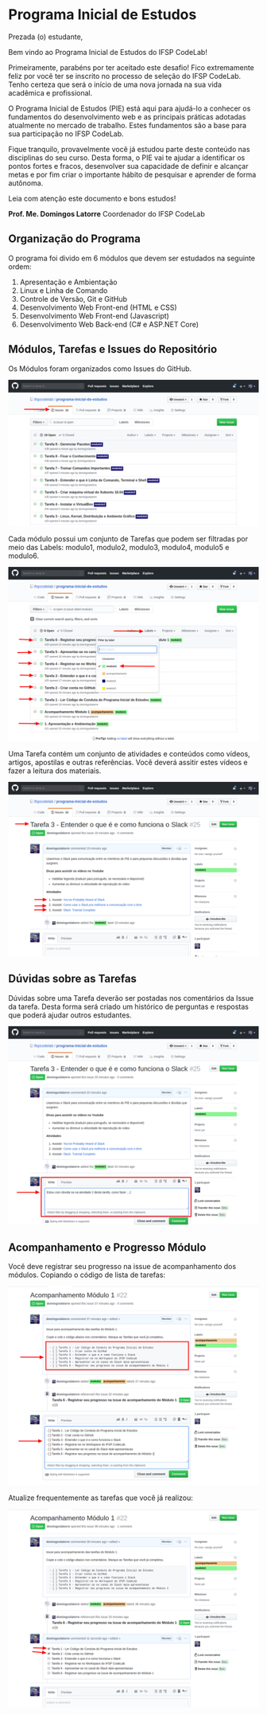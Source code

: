 # Programa Inicial de Estudos

Prezada (o) estudante, 

Bem vindo ao Programa Inicial de Estudos do IFSP CodeLab!

Primeiramente, parabéns por ter aceitado este desafio! Fico extremamente feliz por você ter se inscrito no processo de seleção do IFSP CodeLab. Tenho certeza que será o início de uma nova jornada na sua vida acadêmica e profissional.

O Programa Inicial de Estudos (PIE) está aqui para ajudá-lo a conhecer os fundamentos do desenvolvimento web e as principais práticas adotadas atualmente no mercado de trabalho. Estes fundamentos são a base para sua participação no IFSP CodeLab.

Fique tranquilo, provavelmente você já estudou parte deste conteúdo nas disciplinas do seu curso. Desta forma, o PIE vai te ajudar a identificar os pontos fortes e fracos, desenvolver sua capacidade de definir e alcançar metas e por fim criar o importante hábito de pesquisar e aprender de forma autônoma.

Leia com atenção este documento e bons estudos!

**Prof. Me. Domingos Latorre** 
Coordenador do IFSP CodeLab

## Organização do Programa

O programa foi divido em 6 módulos que devem ser estudados na seguinte ordem: 

1. Apresentação e Ambientação
1. Linux e Linha de Comando
1. Controle de Versão, Git e GitHub
1. Desenvolvimento Web Front-end (HTML e CSS)
1. Desenvolvimento Web Front-end (Javascript)
1. Desenvolvimento Web Back-end (C# e ASP.NET Core)

## Módulos, Tarefas e Issues do Repositório

Os Módulos foram organizados como Issues do GitHub. 

![organizacao dos módulos](https://raw.githubusercontent.com/ifspcodelab/programa-inicial-de-estudos/master/img/issues-01.png)

Cada módulo possui um conjunto de Tarefas que podem ser filtradas por meio das Labels: modulo1, modulo2, modulo3, modulo4, modulo5 e modulo6.

![filtros](https://raw.githubusercontent.com/ifspcodelab/programa-inicial-de-estudos/master/img/issues-02.png)

Uma Tarefa contém um conjunto de atividades e conteúdos como vídeos, artigos, apostilas e outras referências. Você deverá assitir estes vídeos e fazer a leitura dos materiais.

![filtros](https://raw.githubusercontent.com/ifspcodelab/programa-inicial-de-estudos/master/img/tarefa-01.png)

## Dúvidas sobre as Tarefas

Dúvidas sobre uma Tarefa deverão ser postadas nos comentários da Issue da tarefa. Desta forma será criado um histórico de perguntas e respostas que poderá ajudar outros estudantes.

![duvidas](https://raw.githubusercontent.com/ifspcodelab/programa-inicial-de-estudos/master/img/tarefa-02.png)

## Acompanhamento e Progresso Módulo

Você deve registrar seu progresso na issue de acompanhamento dos módulos. Copiando o código de lista de tarefas:

![acompanhamento](https://raw.githubusercontent.com/ifspcodelab/programa-inicial-de-estudos/master/img/acompanhamento-01.png)

Atualize frequentemente as tarefas que você já realizou:

![acompanhamento2](https://raw.githubusercontent.com/ifspcodelab/programa-inicial-de-estudos/master/img/acompanhamento-02.png)

